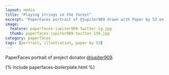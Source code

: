 ```yaml
---
layout: media
title: "Playing strings in the forest"
excerpt: "PaperFaces portrait of @jupiter909 drawn with Paper by 53 on an iPad."
image: 
  feature: paperfaces-jupiter909-twitter-lg.jpg
  thumb: paperfaces-jupiter909-twitter-150.jpg
category: paperfaces
tags: [portrait, illustration, paper by 53]
---
```


PaperFaces portrait of project donator [@jupiter909](http://twitter.com/jupiter909).

{% include paperfaces-boilerplate.html %}